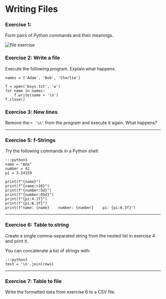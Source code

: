 
# Writing Files

### Exercise 1: 

Form pairs of Python commands and their meanings.

![file exercise](../images/files.png)


### Exercise 2: Write a file

Execute the following program. Explain what happens.

    names = ['Adam', 'Bob', 'Charlie']

    f = open('boys.txt', 'w')
    for name in names:
        f.write(name + '\n')
    f.close()


### Exercise 3: New lines

Remove the `+ '\n'` from the program and execute it again. What happens?

----

### Exercise 5: f-Strings

Try the following commands in a Python shell:

    :::python3
    name = "Ada"
    number = 42
    pi = 3.14159

    print(f"{name}")
    print(f"{name:>10}")
    print(f"{number:5d}")
    print(f"{number:05d}")
    print(f"{pi:4.1f}")
    print(f"{pi:6.3f}")
    print(f"name: {name}    number: {number}    pi: {pi:6.3f}")

----

### Exercise 6: Table to string

Create a single comma-separated string from the nested list in exercise 4 and print it.

You can concatenate a list of strings with:

    :::python3
    text = '\n'.join(rows)

----

### Exercise 7: Table to file

Write the formatted data from exercise 6 to a CSV file.
